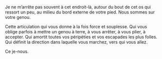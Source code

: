 Je ne m’arrête pas souvent à cet endroit-là, autour du bout de cet os qui ressort un peu, au milieu du bord externe de votre pied. Nous sommes sur votre genou.

Cette articulation qui vous donne à la fois force et souplesse.
Qui vous oblige parfois à mettre un genou à terre, à vous arrêter, à vous plier, à accepter.
Qui amortit toutes vos péripéties et vos escapades les plus folles.
Qui définit la direction dans laquelle vous marchez, vers qui vous allez.

Ce je-nous.
